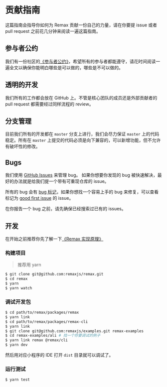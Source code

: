 # 贡献指南

这篇指南会指导你如何为 Remax 贡献一份自己的力量，请在你要提 issue 或者 pull request 之前花几分钟来阅读一遍这篇指南。

## 参与者公约

我们有一份社区的[《参与者公约》](/CONTRIBUTING.md)，希望所有的参与者都能遵守，请花时间阅读一遍全文以确保你能明白哪些是可以做的，哪些是不可以做的。

## 透明的开发

我们所有的工作都会放在 GitHub 上。不管是核心团队的成员还是外部贡献者的 pull request 都需要经过同样流程的 review。

## 分支管理

目前我们所有的开发都在 `master` 分支上进行，我们会尽力保证 `master` 上的代码稳定。所有在 `master` 上提交的代码必须是向下兼容的，可以新增功能，但不允许有破坏性的修改。

## Bugs

我们使用 [GitHub Issues](https://github.com/remaxjs/remax/issues) 来管理 bug。 如果你想要你发现的 bug 被快速解决，最好的办法就是给我们提一个带有可重现仓库的 issue。

所有的 bug 会有 [bug 标记](https://github.com/remaxjs/remax/issues?q=is%3Aissue+is%3Aopen+label%3Abug)，如果你想找一个容易上手的 bug 来修复，可以查看标记为 [good first issue](https://github.com/remaxjs/remax/issues?q=is%3Aissue+is%3Aclosed+label%3A%22good+first+issue%22) 的 issue。

在你报告一个 bug 之前，请先确保已经搜索过已有的 issues。

## 开发

在开始之前推荐你先了解一下[《Remax 实现原理》](https://remaxjs.org/guide/implementation-notes)

### 构建项目

> 推荐用 yarn

```bash
$ git clone git@github.com:remaxjs/remax.git
$ cd remax
$ yarn
$ yarn watch
```

### 调试开发包

```bash
$ cd path/to/remax/packages/remax
$ yarn link
$ cd path/to/remax/packages/remax-cli
$ yarn link
$ git clone git@github.com:remaxjs/examples.git remax-examples
$ cd remax-examples/ali # 找一个你要调试的例子
$ yarn link remax @remax/cli
$ yarn dev
```

然后用对应小程序的 IDE 打开 `dist` 目录就可以调试了。

### 运行测试

```javascript
$ yarn test
```
